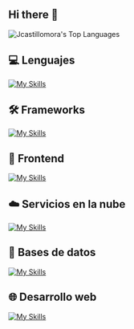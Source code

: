 ## Hi there 👋

<!--
**Jcastillomora/Jcastillomora** is a ✨ _special_ ✨ repository because its `README.md` (this file) appears on your GitHub profile.

Here are some ideas to get you started:

- 🔭 I’m currently working on ...
- 🌱 I’m currently learning ...
- 👯 I’m looking to collaborate on ...
- 🤔 I’m looking for help with ...
- 💬 Ask me about ...
- 📫 How to reach me: ...
- 😄 Pronouns: ...
- ⚡ Fun fact: ...
-->
![Jcastillomora's Top Languages](https://github-readme-stats.vercel.app/api/top-langs/?username=Jcastillomora&theme=tokyonight&show_icons=true&hide_border=true&layout=compact)

## 💻 Lenguajes

[![My Skills](https://skillicons.dev/icons?i=py,js,php)](https://skillicons.dev)

## 🛠️ Frameworks

[![My Skills](https://skillicons.dev/icons?i=django,fastapi)](https://skillicons.dev)

## 🎨 Frontend

[![My Skills](https://skillicons.dev/icons?i=html,css,tailwind,bootstrap)](https://skillicons.dev)

## ☁️ Servicios en la nube

[![My Skills](https://skillicons.dev/icons?i=gcp,aws)](https://skillicons.dev)

## 💾 Bases de datos

[![My Skills](https://skillicons.dev/icons?i=postgres,mysql,sqlite)](https://skillicons.dev)

## 🌐 Desarrollo web

[![My Skills](https://skillicons.dev/icons?i=linux,ubuntu,debian,cloudflare,git,nginx,docker)](https://skillicons.dev)
